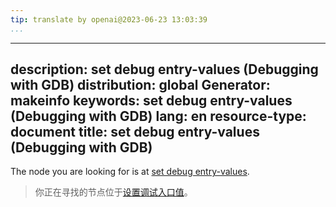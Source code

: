 ```yaml
---
tip: translate by openai@2023-06-23 13:03:39
...
```

---
description: set debug entry-values (Debugging with GDB)
distribution: global
Generator: makeinfo
keywords: set debug entry-values (Debugging with GDB)
lang: en
resource-type: document
title: set debug entry-values (Debugging with GDB)
---

The node you are looking for is at [set debug entry-values](Tail-Call-Frames.html#set-debug-entry_002dvalues).

> 你正在寻找的节点位于[设置调试入口值](Tail-Call-Frames.html#set-debug-entry_002dvalues)。
